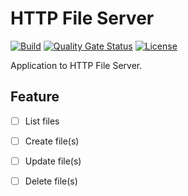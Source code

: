 # HTTP File Server

[![Build](https://github.com/donghoon-khan/http-file-server/actions/workflows/build.yml/badge.svg)](https://github.com/donghoon-khan/http-file-server/actions/workflows/build.yml)
[![Quality Gate Status](https://sonarcloud.io/api/project_badges/measure?project=donghoon-khan_http-file-server&metric=alert_status)](https://sonarcloud.io/dashboard?id=donghoon-khan_http-file-server)
[![License](https://img.shields.io/badge/License-Apache%202.0-blue.svg)](https://opensource.org/licenses/Apache-2.0)

Application to HTTP File Server.

## Feature

- [ ] List files
- [ ] Create file(s)
- [ ] Update file(s)
- [ ] Delete file(s)
  